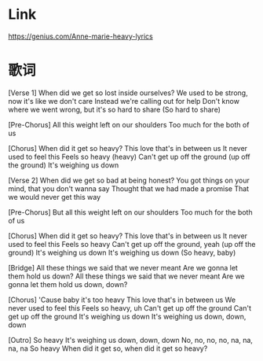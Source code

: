
# Link 
https://genius.com/Anne-marie-heavy-lyrics

# 歌词

[Verse 1]
When did we get so lost inside ourselves?
We used to be strong, now it's like we don't care
Instead we're calling out for help
Don't know where we went wrong, but it's so hard to share
(So hard to share)

[Pre-Chorus]
All this weight left on our shoulders
Too much for the both of us

[Chorus]
When did it get so heavy?
This love that's in between us
It never used to feel this
Feels so heavy (heavy)
Can't get up off the ground (up off the ground)
It's weighing us down

[Verse 2]
When did we get so bad at being honest?
You got things on your mind, that you don't wanna say
Thought that we had made a promise
That we would never get this way

[Pre-Chorus]
But all this weight left on our shoulders
Too much for the both of us

[Chorus]
When did it get so heavy?
This love that's in between us
It never used to feel this
Feels so heavy
Can't get up off the ground, yeah (up off the ground)
It's weighing us down
It's weighing us down
(So heavy, baby)

[Bridge]
All these things we said that we never meant
Are we gonna let them hold us down?
All these things we said that we never meant
Are we gonna let them hold us down, down?

[Chorus]
'Cause baby it's too heavy
This love that's in between us
We never used to feel this
Feels so heavy, uh
Can't get up off the ground
Can't get up off the ground
It's weighing us down
It's weighing us down, down, down

[Outro]
So heavy
It's weighing us down, down, down
No, no, no, no, na, na, na, na
So heavy
When did it get so, when did it get so heavy?

